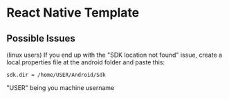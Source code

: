 # React Native Template

## Possible Issues

(linux users) If you end up with the "SDK location not found" issue, create a local.properties file at the android folder and paste this:
```
sdk.dir = /home/USER/Android/Sdk
```
"USER" being you machine username
